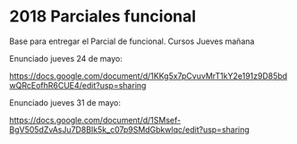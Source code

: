 # 2018 Parciales funcional 

Base para entregar el Parcial de funcional. Cursos Jueves mañana

Enunciado  jueves 24 de mayo:

https://docs.google.com/document/d/1KKg5x7pCvuvMrT1kY2e191z9D85bdwQRcEofhR6CUE4/edit?usp=sharing

Enunciado  jueves 31 de mayo:

https://docs.google.com/document/d/1SMsef-BgV505dZvAsJu7D8BIk5k_c07p9SMdGbkwlqc/edit?usp=sharing
